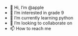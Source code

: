 - 👋 Hi, I’m @apple
- 👀 I’m interested in grade 9
- 🌱 I’m currently learning python
- 💞️ I’m looking to collaborate on 
- 📫 How to reach me 

<!---
appleak/appleak is a ✨ special ✨ repository because its `README.md` (this file) appears on your GitHub profile.
You can click the Preview link to take a look at your changes.
--->
